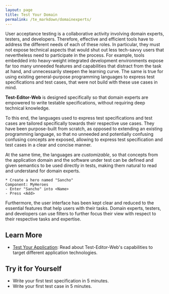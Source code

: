 ```yaml
---
layout: page
title: Test Your Domain
permalink: /te_markdown/domainexperts/
---
```


User acceptance testing is a collaborative activity involving domain experts, testers, and developers. Therefore, effective and efficient tools have to address the different needs of each of these roles. In particular, they must not expose technical aspects that would shut out less tech-savvy users that nevertheless need to participate in the process. 
For example, tools embedded into heavy-weight integrated development environments expose far too many unneeded features and capabilities that distract from the task at hand, and unnecessarily steepen the learning curve. The same is true for using existing general-purpose programming languages to express test specifications and test cases, that were not build with these use cases in mind.

**Test-Editor-Web** is designed specifically so that domain experts are empowered to write testable specifications, without requiring deep technical knowledge.

To this end, the languages used to express test specifications and test cases are tailored specifically towards their respective use cases. They have been purpose-built from scratch, as opposed to extending an existing programming language, so that no unneeded and potentially confusing confusing concepts are exposed, allowing to express test specification and test cases in a clear and concise manner. 

At the same time, the languages are *customizable*, so that concepts from the application domain and the software under test can be defined and given semantics to be used directly in tests, making them natural to read and understand for domain experts.

~~~
* Create a hero named "Sancho"
Component: MyHeroes
- Enter "Sancho" into <Name>
- Press <Add>
~~~

Furthermore, the user interface has been kept clear and reduced to the essential features that help users with their tasks. Domain experts, testers, and developers can use filters to further focus their view with respect to their respective tasks and expertise.

## Learn More

* [Test Your Application](/te_markdown/testdrivers): Read about Test-Editor-Web's capabilities to target different application technologies.


## Try it for Yourself

* Write your first test specification in 5 minutes.
* Write your first test case in 5 minutes.